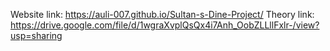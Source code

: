 Website link:  https://auli-007.github.io/Sultan-s-Dine-Project/
Theory link: https://drive.google.com/file/d/1wgraXvplQsQx4i7Anh_OobZLLllFxlr-/view?usp=sharing
